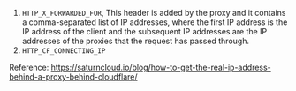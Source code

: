 1. `HTTP_X_FORWARDED_FOR`, This header is added by the proxy and it contains a comma-separated list of IP addresses, where the first IP address is the IP address of the client and the subsequent IP addresses are the IP addresses of the proxies that the request has passed through.
2. `HTTP_CF_CONNECTING_IP`

Reference: https://saturncloud.io/blog/how-to-get-the-real-ip-address-behind-a-proxy-behind-cloudflare/
